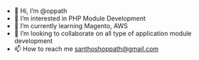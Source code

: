 - 👋 Hi, I’m @oppath
- 👀 I’m interested in PHP Module Development
- 🌱 I’m currently learning Magento, AWS
- 💞️ I’m looking to collaborate on all type of application module development
- 📫 How to reach me santhoshoppath@gmail.com

<!---
oppath/oppath is a ✨ special ✨ repository because its `README.md` (this file) appears on your GitHub profile.
You can click the Preview link to take a look at your changes.
--->
